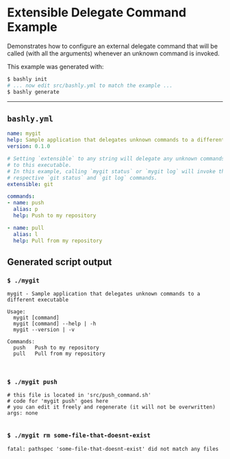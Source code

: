 # Extensible Delegate Command Example

Demonstrates how to configure an external delegate command that will be called
(with all the arguments) whenever an unknown command is invoked.

This example was generated with:

```bash
$ bashly init
# ... now edit src/bashly.yml to match the example ...
$ bashly generate
```

-----

## `bashly.yml`

```yaml
name: mygit
help: Sample application that delegates unknown commands to a different executable
version: 0.1.0

# Setting `extensible` to any string will delegate any unknown commands
# to this executable. 
# In this example, calling `mygit status` or `mygit log` will invoke the 
# respective `git status` and `git log` commands.
extensible: git

commands:
- name: push
  alias: p
  help: Push to my repository

- name: pull
  alias: l
  help: Pull from my repository
```



## Generated script output

### `$ ./mygit`

```shell
mygit - Sample application that delegates unknown commands to a different executable

Usage:
  mygit [command]
  mygit [command] --help | -h
  mygit --version | -v

Commands:
  push   Push to my repository
  pull   Pull from my repository



```

### `$ ./mygit push`

```shell
# this file is located in 'src/push_command.sh'
# code for 'mygit push' goes here
# you can edit it freely and regenerate (it will not be overwritten)
args: none


```

### `$ ./mygit rm some-file-that-doesnt-exist`

```shell
fatal: pathspec 'some-file-that-doesnt-exist' did not match any files


```



